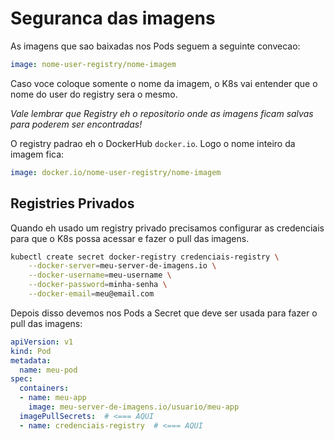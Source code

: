 # Seguranca das imagens
As imagens que sao baixadas nos Pods seguem a seguinte convecao:  
```yaml
image: nome-user-registry/nome-imagem
```  
Caso voce coloque somente o nome da imagem, o K8s vai entender que o nome do user do registry sera o mesmo.  
  
_Vale lembrar que Registry eh o repositorio onde as imagens ficam salvas para poderem ser encontradas!_  
  
O registry padrao eh o DockerHub `docker.io`. Logo o nome inteiro da imagem fica:  
```yaml
image: docker.io/nome-user-registry/nome-imagem
```  
  
## Registries Privados
Quando eh usado um registry privado precisamos configurar as credenciais para que o K8s possa acessar e fazer o pull das imagens.  
```sh
kubectl create secret docker-registry credenciais-registry \
    --docker-server=meu-server-de-imagens.io \
    --docker-username=meu-username \
    --docker-password=minha-senha \
    --docker-email=meu@email.com
```  
  
Depois disso devemos  nos Pods a Secret que deve ser usada para fazer o pull das imagens:  
```yaml
apiVersion: v1
kind: Pod
metadata:
  name: meu-pod
spec:
  containers:
  - name: meu-app
    image: meu-server-de-imagens.io/usuario/meu-app
  imagePullSecrets:  # <=== AQUI
  - name: credenciais-registry  # <=== AQUI
```  
